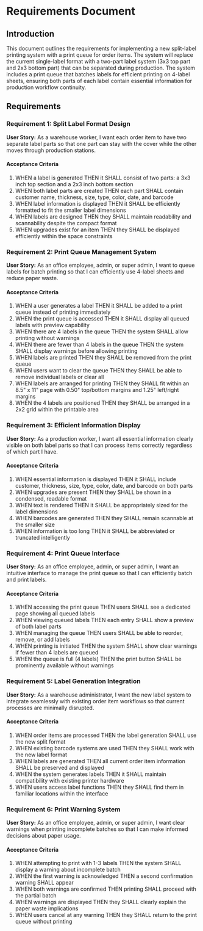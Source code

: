 # Requirements Document

## Introduction

This document outlines the requirements for implementing a new split-label printing system with a print queue for order items. The system will replace the current single-label format with a two-part label system (3x3 top part and 2x3 bottom part) that can be separated during production. The system includes a print queue that batches labels for efficient printing on 4-label sheets, ensuring both parts of each label contain essential information for production workflow continuity.

## Requirements

### Requirement 1: Split Label Format Design

**User Story:** As a warehouse worker, I want each order item to have two separate label parts so that one part can stay with the cover while the other moves through production stations.

#### Acceptance Criteria

1. WHEN a label is generated THEN it SHALL consist of two parts: a 3x3 inch top section and a 2x3 inch bottom section
2. WHEN both label parts are created THEN each part SHALL contain customer name, thickness, size, type, color, date, and barcode
3. WHEN label information is displayed THEN it SHALL be efficiently formatted to fit the smaller label dimensions
4. WHEN labels are designed THEN they SHALL maintain readability and scannability despite the compact format
5. WHEN upgrades exist for an item THEN they SHALL be displayed efficiently within the space constraints

### Requirement 2: Print Queue Management System

**User Story:** As an office employee, admin, or super admin, I want to queue labels for batch printing so that I can efficiently use 4-label sheets and reduce paper waste.

#### Acceptance Criteria

1. WHEN a user generates a label THEN it SHALL be added to a print queue instead of printing immediately
2. WHEN the print queue is accessed THEN it SHALL display all queued labels with preview capability
3. WHEN there are 4 labels in the queue THEN the system SHALL allow printing without warnings
4. WHEN there are fewer than 4 labels in the queue THEN the system SHALL display warnings before allowing printing
5. WHEN labels are printed THEN they SHALL be removed from the print queue
6. WHEN users want to clear the queue THEN they SHALL be able to remove individual labels or clear all
7. WHEN labels are arranged for printing THEN they SHALL fit within an 8.5" x 11" page with 0.50" top/bottom margins and 1.25" left/right margins
8. WHEN the 4 labels are positioned THEN they SHALL be arranged in a 2x2 grid within the printable area

### Requirement 3: Efficient Information Display

**User Story:** As a production worker, I want all essential information clearly visible on both label parts so that I can process items correctly regardless of which part I have.

#### Acceptance Criteria

1. WHEN essential information is displayed THEN it SHALL include customer, thickness, size, type, color, date, and barcode on both parts
2. WHEN upgrades are present THEN they SHALL be shown in a condensed, readable format
3. WHEN text is rendered THEN it SHALL be appropriately sized for the label dimensions
4. WHEN barcodes are generated THEN they SHALL remain scannable at the smaller size
5. WHEN information is too long THEN it SHALL be abbreviated or truncated intelligently

### Requirement 4: Print Queue Interface

**User Story:** As an office employee, admin, or super admin, I want an intuitive interface to manage the print queue so that I can efficiently batch and print labels.

#### Acceptance Criteria

1. WHEN accessing the print queue THEN users SHALL see a dedicated page showing all queued labels
2. WHEN viewing queued labels THEN each entry SHALL show a preview of both label parts
3. WHEN managing the queue THEN users SHALL be able to reorder, remove, or add labels
4. WHEN printing is initiated THEN the system SHALL show clear warnings if fewer than 4 labels are queued
5. WHEN the queue is full (4 labels) THEN the print button SHALL be prominently available without warnings

### Requirement 5: Label Generation Integration

**User Story:** As a warehouse administrator, I want the new label system to integrate seamlessly with existing order item workflows so that current processes are minimally disrupted.

#### Acceptance Criteria

1. WHEN order items are processed THEN the label generation SHALL use the new split format
2. WHEN existing barcode systems are used THEN they SHALL work with the new label format
3. WHEN labels are generated THEN all current order item information SHALL be preserved and displayed
4. WHEN the system generates labels THEN it SHALL maintain compatibility with existing printer hardware
5. WHEN users access label functions THEN they SHALL find them in familiar locations within the interface

### Requirement 6: Print Warning System

**User Story:** As an office employee, admin, or super admin, I want clear warnings when printing incomplete batches so that I can make informed decisions about paper usage.

#### Acceptance Criteria

1. WHEN attempting to print with 1-3 labels THEN the system SHALL display a warning about incomplete batch
2. WHEN the first warning is acknowledged THEN a second confirmation warning SHALL appear
3. WHEN both warnings are confirmed THEN printing SHALL proceed with the partial batch
4. WHEN warnings are displayed THEN they SHALL clearly explain the paper waste implications
5. WHEN users cancel at any warning THEN they SHALL return to the print queue without printing